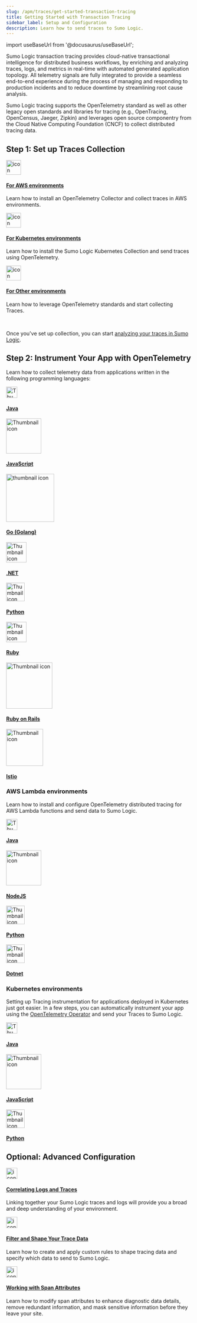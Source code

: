 ```yaml
---
slug: /apm/traces/get-started-transaction-tracing
title: Getting Started with Transaction Tracing
sidebar_label: Setup and Configuration
description: Learn how to send traces to Sumo Logic.
---
```


import useBaseUrl from '@docusaurus/useBaseUrl';

Sumo Logic transaction tracing provides cloud-native transactional intelligence for distributed business workflows, by enriching and analyzing traces, logs, and metrics in real-time with automated generated application topology. All telemetry signals are fully integrated to provide a seamless end-to-end experience during the process of managing and responding to production incidents and to reduce downtime by streamlining root cause analysis.

Sumo Logic tracing supports the OpenTelemetry standard as well as other legacy open standards and libraries for tracing (e.g., OpenTracing, OpenCensus, Jaeger, Zipkin) and leverages open source componentry from the Cloud Native Computing Foundation (CNCF) to collect distributed tracing data.


## Step 1: Set up Traces Collection

<div className="box-wrapper" >
<div className="box smallbox card">
  <div className="container">
  <a href="/docs/apm/traces/get-started-transaction-tracing/set-up-traces-collection-aws-environments"><img src='https://upload.wikimedia.org/wikipedia/commons/5/5c/Amazon_Lambda_architecture_logo.svg' alt="icon" width="40"/><h4>For AWS environments</h4></a>
  <p>Learn how to install an OpenTelemetry Collector and collect traces in AWS environments.</p>
  </div>
</div>
<div className="box smallbox card">
  <div className="container">
  <a href="/docs/apm/traces/get-started-transaction-tracing/set-up-traces-collection-for-kubernetes-environments"><img src={useBaseUrl('img/icons/operations/kubernetes.png')} alt="icon" width="40"/><h4>For Kubernetes environments</h4></a>
  <p> Learn how to install the Sumo Logic Kubernetes Collection and send traces using OpenTelemetry.</p>
  </div>
</div>
<div className="box smallbox card">
  <div className="container">
  <a href="/docs/apm/traces/get-started-transaction-tracing/set-up-traces-collection-for-other-environments"><img src={useBaseUrl('img/icons/traces.png')} alt="icon" width="40"/><h4>For Other environments</h4></a>
  <p>Learn how to leverage OpenTelemetry standards and start collecting Traces.</p>
  </div>
</div>
</div>

<br/>

Once you've set up collection, you can start [analyzing your traces in Sumo Logic](/docs/apm/traces/view-and-investigate-traces).


## Step 2: Instrument Your App with OpenTelemetry

Learn how to collect telemetry data from applications written in the following programming languages:

<div className="box-wrapper" >
<div className="box smallbox card">
  <div className="container">
  <img src='https://upload.wikimedia.org/wikipedia/en/thumb/3/30/Java_programming_language_logo.svg/131px-Java_programming_language_logo.svg.png' alt="Thumbnail icon" width="30"/>
  <h4><a href="/docs/apm/traces/get-started-transaction-tracing/opentelemetry-instrumentation/java">Java</a></h4>
  </div>
</div>
<div className="box smallbox card">
  <div className="container">
  <img src='https://www.freepnglogos.com/uploads/javascript-png/javascript-logo-transparent-logo-javascript-images-3.png' alt="Thumbnail icon" width="95"/>
  <h4><a href="/docs/apm/traces/get-started-transaction-tracing/opentelemetry-instrumentation/javascript">JavaScript</a></h4>
  </div>
</div>
  <div className="box smallbox card">
    <div className="container">
    <img src={useBaseUrl('img/apm/traces/go-logo.png')} alt="thumbnail icon" width="130"/>
    <h4><a href="/docs/apm/traces/get-started-transaction-tracing/opentelemetry-instrumentation/go">Go (Golang)</a></h4>
    </div>
  </div>
  <div className="box smallbox card">
    <div className="container">
    <img src='https://upload.wikimedia.org/wikipedia/commons/thumb/e/ee/.NET_Core_Logo.svg/512px-.NET_Core_Logo.svg.png' alt="Thumbnail icon" width="55"/>
    <h4><a href="/docs/apm/traces/get-started-transaction-tracing/opentelemetry-instrumentation/net">.NET</a></h4>
    </div>
  </div>
  <div className="box smallbox card">
    <div className="container">
    <img src='https://upload.wikimedia.org/wikipedia/commons/c/c3/Python-logo-notext.svg' alt="Thumbnail icon" width="50"/>
    <h4><a href="/docs/apm/traces/get-started-transaction-tracing/opentelemetry-instrumentation/python">Python</a></h4>
    </div>
  </div>
  <div className="box smallbox card">
    <div className="container">
    <img src='https://upload.wikimedia.org/wikipedia/commons/7/73/Ruby_logo.svg' alt="Thumbnail icon" width="55"/>
    <h4><a href="/docs/apm/traces/get-started-transaction-tracing/opentelemetry-instrumentation/ruby">Ruby</a></h4>
    </div>
  </div>
  <div className="box smallbox card">
    <div className="container">
    <img src='https://upload.wikimedia.org/wikipedia/commons/6/62/Ruby_On_Rails_Logo.svg' alt="Thumbnail icon" width="125"/>
    <h4><a href="/docs/apm/traces/get-started-transaction-tracing/opentelemetry-instrumentation/ruby-on-rails">Ruby on Rails</a></h4>
    </div>
  </div>
  <div className="box smallbox card">
    <div className="container">
    <img src={useBaseUrl('img/integrations/saas-cloud/istio.png')} alt="Thumbnail icon" width="100"/>
    <h4><a href="/docs/apm/traces/get-started-transaction-tracing/opentelemetry-instrumentation/istio">Istio</a></h4>
    </div>
  </div>
</div>


### AWS Lambda environments

Learn how to install and configure OpenTelemetry distributed tracing for AWS Lambda functions and send data to Sumo Logic.

<div className="box-wrapper" markdown="1">
<div className="box smallbox card">
  <div className="container">
  <img src='https://upload.wikimedia.org/wikipedia/en/thumb/3/30/Java_programming_language_logo.svg/131px-Java_programming_language_logo.svg.png' alt="Thumbnail icon" width="30"/>
  <h4><a href="/docs/apm/traces/get-started-transaction-tracing/opentelemetry-instrumentation/aws-lambda/java">Java</a></h4>
  </div>
</div>
<div className="box smallbox card">
  <div className="container">
  <img src='https://upload.wikimedia.org/wikipedia/commons/d/d9/Node.js_logo.svg' alt="Thumbnail icon" width="95"/>
  <h4><a href="/docs/apm/traces/get-started-transaction-tracing/opentelemetry-instrumentation/aws-lambda/nodejs">NodeJS</a></h4>
  </div>
</div>
  <div className="box smallbox card">
    <div className="container">
    <img src='https://upload.wikimedia.org/wikipedia/commons/c/c3/Python-logo-notext.svg' alt="Thumbnail icon" width="50"/>
    <h4><a href="/docs/apm/traces/get-started-transaction-tracing/opentelemetry-instrumentation/aws-lambda/python">Python</a></h4>
    </div>
  <div className="box smallbox card">
    <div className="container">
    <img src='https://upload.wikimedia.org/wikipedia/commons/c/c3/Python-logo-notext.svg' alt="Thumbnail icon" width="50"/>
    <h4><a href="/docs/apm/traces/get-started-transaction-tracing/opentelemetry-instrumentation/aws-lambda/dotnet">Dotnet</a></h4>
    </div>
  </div>
  </div>
</div>

### Kubernetes environments

Setting up Tracing instrumentation for applications deployed in Kubernetes just got easier. In a few steps, you can automatically instrument your app using the [OpenTelemetry Operator](https://github.com/open-telemetry/opentelemetry-helm-charts/tree/main/charts/opentelemetry-operator) and send your Traces to Sumo Logic.

<div className="box-wrapper" >
<div className="box smallbox card">
  <div className="container">
  <img src='https://upload.wikimedia.org/wikipedia/en/thumb/3/30/Java_programming_language_logo.svg/131px-Java_programming_language_logo.svg.png' alt="Thumbnail icon" width="30"/>
  <h4><a href="/docs/apm/traces/get-started-transaction-tracing/opentelemetry-instrumentation/kubernetes">Java</a></h4>
  </div>
</div>
<div className="box smallbox card">
  <div className="container">
  <img src='https://www.freepnglogos.com/uploads/javascript-png/javascript-logo-transparent-logo-javascript-images-3.png' alt="Thumbnail icon" width="95"/>
  <h4><a href="/docs/apm/traces/get-started-transaction-tracing/opentelemetry-instrumentation/kubernetes">JavaScript</a></h4>
  </div>
</div>
  <div className="box smallbox card">
    <div className="container">
    <img src='https://upload.wikimedia.org/wikipedia/commons/c/c3/Python-logo-notext.svg' alt="Thumbnail icon" width="50"/>
    <h4><a href="/docs/apm/traces/get-started-transaction-tracing/opentelemetry-instrumentation/kubernetes">Python</a></h4>
    </div>
  </div>
</div>

## Optional: Advanced Configuration

<div className="box-wrapper" >
<div className="box smallbox card">
  <div className="container">
  <a href="/docs/apm/traces/advanced-configuration/filter-shape-tracing-data"><img src={useBaseUrl('img/icons/traces.png')} alt="icon" width="30"/><h4>Correlating Logs and Traces</h4></a>
  <p>Linking together your Sumo Logic traces and logs will provide you a broad and deep understanding of your environment.</p>
  </div>
</div>
<div className="box smallbox card">
  <div className="container">
  <a href="/docs/apm/traces/advanced-configuration/filter-shape-tracing-data"><img src={useBaseUrl('img/icons/traces.png')} alt="icon" width="30"/><h4>Filter and Shape Your Trace Data</h4></a>
  <p>Learn how to create and apply custom rules to shape tracing data and specify which data to send to Sumo Logic.</p>
  </div>
</div>
<div className="box smallbox card">
  <div className="container">
  <a href="/docs/apm/traces/advanced-configuration/working-with-span-attributes"><img src={useBaseUrl('img/icons/traces.png')} alt="icon" width="30"/><h4>Working with Span Attributes</h4></a>
  <p>Learn how to modify span attributes to enhance diagnostic data details, remove redundant information, and mask sensitive information before they leave your site.</p>
  </div>
</div>
</div>
